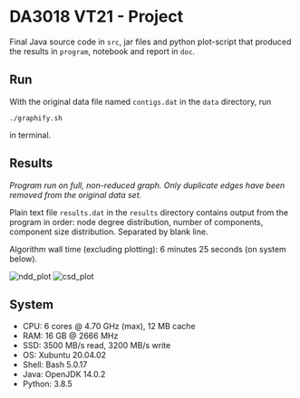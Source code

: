 # DA3018 VT21 - Project

Final Java source code in `src`, jar files and python plot-script that produced
the results in `program`, notebook and report in `doc`.

## Run

With the original data file named `contigs.dat` in the `data` directory, run
```
./graphify.sh
```
in terminal.

## Results

_Program run on full, non-reduced graph. Only duplicate edges have been
removed from the original data set._

Plain text file `results.dat` in the `results` directory contains output from the program in order: node degree distribution, number of components, component size distribution. Separated by blank line.

Algorithm wall time (excluding plotting): 6 minutes 25 seconds (on system below).

![ndd_plot](https://user-images.githubusercontent.com/59459559/120906848-23370a80-c65d-11eb-9db5-afc51bf328ad.png)
![csd_plot](https://user-images.githubusercontent.com/59459559/120906843-1fa38380-c65d-11eb-92af-cdc1cefc3107.png)

## System

* CPU: 6 cores @ 4.70 GHz (max), 12 MB cache
* RAM: 16 GB @ 2666 MHz
* SSD: 3500 MB/s read, 3200 MB/s write
* OS: Xubuntu 20.04.02
* Shell: Bash 5.0.17
* Java: OpenJDK 14.0.2
* Python: 3.8.5
